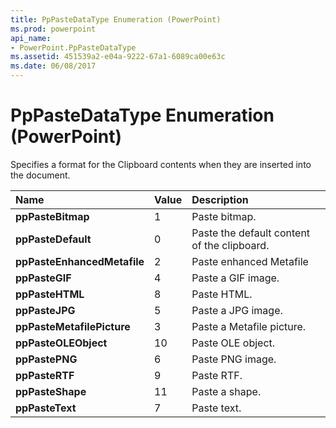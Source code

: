 ```yaml
---
title: PpPasteDataType Enumeration (PowerPoint)
ms.prod: powerpoint
api_name:
- PowerPoint.PpPasteDataType
ms.assetid: 451539a2-e04a-9222-67a1-6089ca00e63c
ms.date: 06/08/2017
---
```



# PpPasteDataType Enumeration (PowerPoint)

Specifies a format for the Clipboard contents when they are inserted into the document.



|**Name**|**Value**|**Description**|
|:-----|:-----|:-----|
|**ppPasteBitmap**|1|Paste bitmap.|
|**ppPasteDefault**|0|Paste the default content of the clipboard.|
|**ppPasteEnhancedMetafile**|2|Paste enhanced Metafile|
|**ppPasteGIF**|4|Paste a GIF image.|
|**ppPasteHTML**|8|Paste HTML.|
|**ppPasteJPG**|5|Paste a JPG image.|
|**ppPasteMetafilePicture**|3|Paste a Metafile picture.|
|**ppPasteOLEObject**|10|Paste OLE object.|
|**ppPastePNG**|6|Paste PNG image.|
|**ppPasteRTF**|9|Paste RTF.|
|**ppPasteShape**|11|Paste a shape.|
|**ppPasteText**|7|Paste text.|

